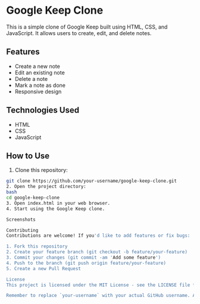 # Google Keep Clone

This is a simple clone of Google Keep built using HTML, CSS, and JavaScript. It allows users to create, edit, and delete notes.

## Features

- Create a new note
- Edit an existing note
- Delete a note
- Mark a note as done
- Responsive design

## Technologies Used

- HTML
- CSS
- JavaScript

## How to Use

1. Clone this repository:

```bash
git clone https://github.com/your-username/google-keep-clone.git
2. Open the project directory:
bash
cd google-keep-clone
3. Open index.html in your web browser.
4. Start using the Google Keep clone.

Screenshots

Contributing
Contributions are welcome! If you'd like to add features or fix bugs:

1. Fork this repository
2. Create your feature branch (git checkout -b feature/your-feature)
3. Commit your changes (git commit -am 'Add some feature')
4. Push to the branch (git push origin feature/your-feature)
5. Create a new Pull Request

License
This project is licensed under the MIT License - see the LICENSE file for details.

Remember to replace `your-username` with your actual GitHub username. Also, make sure you have a `screenshots` directory with a screenshot of your project to include in the README file.

```

